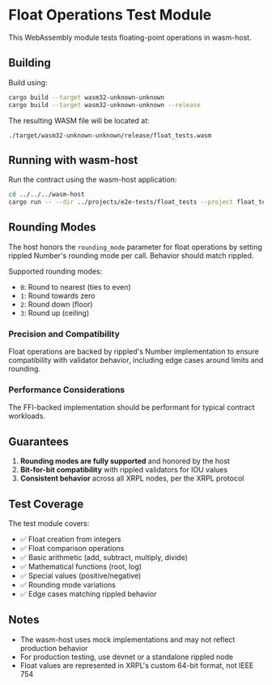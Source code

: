 # Float Operations Test Module

This WebAssembly module tests floating-point operations in wasm-host.

## Building

Build using:

```bash
cargo build --target wasm32-unknown-unknown
cargo build --target wasm32-unknown-unknown --release
```

The resulting WASM file will be located at:

```
./target/wasm32-unknown-unknown/release/float_tests.wasm
```

## Running with wasm-host

Run the contract using the wasm-host application:

```bash
cd ../../../wasm-host
cargo run -- --dir ../projects/e2e-tests/float_tests --project float_tests
```

## Rounding Modes

The host honors the `rounding_mode` parameter for float operations by setting rippled Number's rounding mode per call. Behavior should match rippled.

Supported rounding modes:

- `0`: Round to nearest (ties to even)
- `1`: Round towards zero
- `2`: Round down (floor)
- `3`: Round up (ceiling)

### Precision and Compatibility

Float operations are backed by rippled's Number implementation to ensure compatibility with validator behavior, including edge cases around limits and rounding.

### Performance Considerations

The FFI-backed implementation should be performant for typical contract workloads.

## Guarantees

1. **Rounding modes are fully supported** and honored by the host
2. **Bit-for-bit compatibility** with rippled validators for IOU values
3. **Consistent behavior** across all XRPL nodes, per the XRPL protocol

## Test Coverage

The test module covers:

- ✅ Float creation from integers
- ✅ Float comparison operations
- ✅ Basic arithmetic (add, subtract, multiply, divide)
- ✅ Mathematical functions (root, log)
- ✅ Special values (positive/negative)
- ✅ Rounding mode variations
- ✅ Edge cases matching rippled behavior

## Notes

- The wasm-host uses mock implementations and may not reflect production behavior
- For production testing, use devnet or a standalone rippled node
- Float values are represented in XRPL's custom 64-bit format, not IEEE 754
